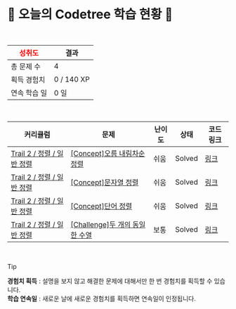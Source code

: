 # 🌲 오늘의 Codetree 학습 현황 🌲

<br />

| <span style="color:red;display:block;text-align:center;"> **성취도**</span> | 결과 |
|---|---|
| 총 문제 수 | 4 |
| 획득 경험치 | 0 / 140 XP |
| 연속 학습 일 | 0 일 |

<br />

|커리큘럼|문제|난이도|상태|코드 링크|
|---|---|---|---|---|
|[Trail 2 / 정렬 / 일반 정렬](https://www.codetree.ai/trail-info/novice-mid/)|[[Concept]오름 내림차순 정렬](https://www.codetree.ai/trails/complete/curated-cards/intro-inc-dec-sorting/)|쉬움|Solved|[링크](https://github.com/JunYoungMoon/codetree/blob/main/250217/%EC%98%A4%EB%A6%84%20%EB%82%B4%EB%A6%BC%EC%B0%A8%EC%88%9C%20%EC%A0%95%EB%A0%AC/inc-dec-sorting.java)|
|[Trail 2 / 정렬 / 일반 정렬](https://www.codetree.ai/trail-info/novice-mid/)|[[Concept]문자열 정렬](https://www.codetree.ai/trails/complete/curated-cards/intro-string-sort/)|쉬움|Solved|[링크](https://github.com/JunYoungMoon/codetree/blob/main/250217/%EB%AC%B8%EC%9E%90%EC%97%B4%20%EC%A0%95%EB%A0%AC/string-sort.java)|
|[Trail 2 / 정렬 / 일반 정렬](https://www.codetree.ai/trail-info/novice-mid/)|[[Concept]단어 정렬](https://www.codetree.ai/trails/complete/curated-cards/intro-sorting-words/)|쉬움|Solved|[링크](https://github.com/JunYoungMoon/codetree/blob/main/250217/%EB%8B%A8%EC%96%B4%20%EC%A0%95%EB%A0%AC/sorting-words.java)|
|[Trail 2 / 정렬 / 일반 정렬](https://www.codetree.ai/trail-info/novice-mid/)|[[Challenge]두 개의 동일한 수열](https://www.codetree.ai/trails/complete/curated-cards/challenge-two-equal-series/)|보통|Solved|[링크](https://github.com/JunYoungMoon/codetree/blob/main/250217/%EB%91%90%20%EA%B0%9C%EC%9D%98%20%EB%8F%99%EC%9D%BC%ED%95%9C%20%EC%88%98%EC%97%B4/two-equal-series.java)|


<br />

> [!TIP]
> **경험치 획득** : 설명을 보지 않고 해결한 문제에 대해서만 한 번 경험치를 획득할 수 있습니다.  
> **학습 연속일** : 새로운 날에 새로운 경험치를 획득하면 연속일이 인정됩니다.

